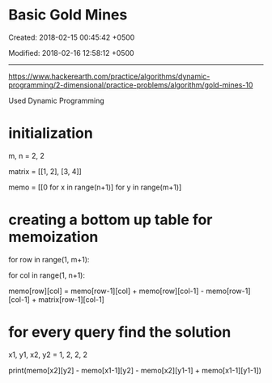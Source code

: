 # Basic Gold Mines

Created: 2018-02-15 00:45:42 +0500

Modified: 2018-02-16 12:58:12 +0500

---

<https://www.hackerearth.com/practice/algorithms/dynamic-programming/2-dimensional/practice-problems/algorithm/gold-mines-10>

Used Dynamic Programming

# initialization

m, n = 2, 2

matrix = [[1, 2], [3, 4]]

memo = [[0 for x in range(n+1)] for y in range(m+1)]

# creating a bottom up table for memoization

for row in range(1, m+1):

for col in range(1, n+1):

memo[row][col] = memo[row-1][col] + memo[row][col-1] - memo[row-1][col-1] + matrix[row-1][col-1]

# for every query find the solution

x1, y1, x2, y2 = 1, 2, 2, 2

print(memo[x2][y2] - memo[x1-1][y2] - memo[x2][y1-1] + memo[x1-1][y1-1])
